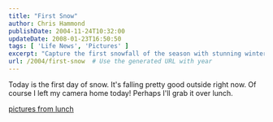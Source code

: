 ```yaml
---
title: "First Snow"
author: Chris Hammond
publishDate: 2004-11-24T10:32:00
updateDate: 2008-01-23T16:50:50
tags: [ 'Life News', 'Pictures' ]
excerpt: "Capture the first snowfall of the season with stunning winter pictures. Don't miss the chance to create magical snowy scenes today!"
url: /2004/first-snow  # Use the generated URL with year
---
```

<P>Today is the first day of snow. It's falling pretty good outside right now. Of course I left my camera home today! Perhaps I'll grab it over lunch.</P> <P><A href="https://www.chrishammond.com/gallery/albums/60">pictures from lunch</A></P>

